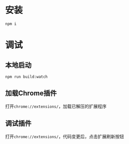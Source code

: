 # 安装

```
npm i
```

# 调试

## 本地启动
```
npm run build:watch
```

## 加载Chrome插件

打开`chrome://extensions/`，加载已解压的扩展程序

## 调试插件

打开`chrome://extensions/`，代码变更后，点击扩展刷新按钮
